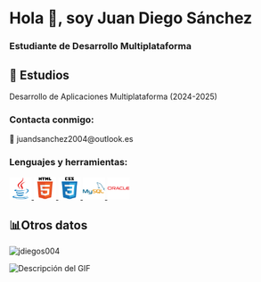 <h1>Hola 👋, soy Juan Diego Sánchez</h1>
<h3>Estudiante de Desarrollo Multiplataforma</h3>

<h2>📝 Estudios</h2>
<p> Desarrollo de Aplicaciones Multiplataforma (2024-2025)</p>

<h3 align="left">Contacta conmigo:</h3>
<p>📧 juandsanchez2004@outlook.es</p>

<h3 align="left">Lenguajes y herramientas:</h3>
<p align="left">

<a href="https://www.java.com" target="_blank" rel="noreferrer">
<img src="https://raw.githubusercontent.com/devicons/devicon/master/icons/java/java-original.svg" alt="java" width="40" height="40"/> </a>

<a href="https://www.w3.org/html/" target="_blank" rel="noreferrer">
<img src="https://raw.githubusercontent.com/devicons/devicon/master/icons/html5/html5-original-wordmark.svg" alt="html5" width="40" height="40"/> </a>

<a href="https://www.w3schools.com/css/" target="_blank" rel="noreferrer">
<img src="https://raw.githubusercontent.com/devicons/devicon/master/icons/css3/css3-original-wordmark.svg" alt="css3" width="40" height="40"/> </a>

<a href="https://www.mysql.com/" target="_blank" rel="noreferrer">
<img src="https://raw.githubusercontent.com/devicons/devicon/master/icons/mysql/mysql-original-wordmark.svg" alt="mysql" width="40" height="40"/> </a>

<a href="https://www.oracle.com/" target="_blank" rel="noreferrer">
<img src="https://raw.githubusercontent.com/devicons/devicon/master/icons/oracle/oracle-original.svg" alt="oracle" width="40" height="40"/> </a> </p>

<h2>📊Otros datos</h2>
<p align="left"> <img src="https://komarev.com/ghpvc/?username=jdiegos004&label=Profile%20views&color=0e75b6&style=flat" alt="jdiegos004" /> </p>

<img src="https://www.bing.com/images/search?q=gif%20rata%20bailando&view=detailv2&FORM=IQFRBA&id=B7A09C703C20A5B3A9713644BF00009EAAC8DEEE&selectedindex=2&&expw=165&exph=217&ccid=%2b%2fvQDfHw&ck=780930322D307F19F474C4A20D819829&simid=607986599308887870&thid=OIP.-_vQDfHwAsTIL5RT0DOuuwAAAA&idpp=serp&idpbck=1" alt="Descripción del GIF" width="500">
